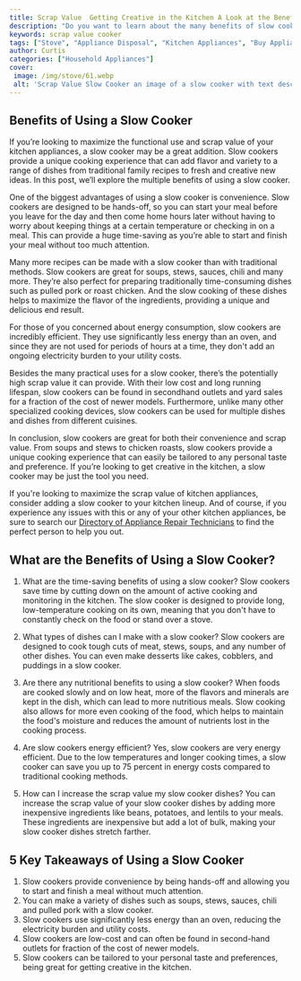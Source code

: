 ```yaml
---
title: Scrap Value  Getting Creative in the Kitchen A Look at the Benefits of Using a Slow Cooker
description: "Do you want to learn about the many benefits of slow cooking This blog post delves into the magic of slow cookers and provides recipes for making the most of your budget Read on to discover how to use a slow cooker to create delicious dishes"
keywords: scrap value cooker
tags: ["Stove", "Appliance Disposal", "Kitchen Appliances", "Buy Appliance"]
author: Curtis
categories: ["Household Appliances"]
cover: 
 image: /img/stove/61.webp
 alt: 'Scrap Value Slow Cooker an image of a slow cooker with text describing its benefits'
---
```

## Benefits of Using a Slow Cooker

If you’re looking to maximize the functional use and scrap value of your kitchen appliances, a slow cooker may be a great addition. Slow cookers provide a unique cooking experience that can add flavor and variety to a range of dishes from traditional family recipes to fresh and creative new ideas. In this post, we’ll explore the multiple benefits of using a slow cooker.

One of the biggest advantages of using a slow cooker is convenience. Slow cookers are designed to be hands-off, so you can start your meal before you leave for the day and then come home hours later without having to worry about keeping things at a certain temperature or checking in on a meal. This can provide a huge time-saving as you’re able to start and finish your meal without too much attention. 

Many more recipes can be made with a slow cooker than with traditional methods. Slow cookers are great for soups, stews, sauces, chili and many more. They’re also perfect for preparing traditionally time-consuming dishes such as pulled pork or roast chicken. And the slow cooking of these dishes helps to maximize the flavor of the ingredients, providing a unique and delicious end result. 

For those of you concerned about energy consumption, slow cookers are incredibly efficient. They use significantly less energy than an oven, and since they are not used for periods of hours at a time, they don't add an ongoing electricity burden to your utility costs. 

Besides the many practical uses for a slow cooker, there’s the potentially high scrap value it can provide. With their low cost and long running lifespan, slow cookers can be found in secondhand outlets and yard sales for a fraction of the cost of newer models. Furthermore, unlike many other specialized cooking devices, slow cookers can be used for multiple dishes and dishes from different cuisines. 

In conclusion, slow cookers are great for both their convenience and scrap value. From soups and stews to chicken roasts, slow cookers provide a unique cooking experience that can easily be tailored to any personal taste and preference. If you’re looking to get creative in the kitchen, a slow cooker may be just the tool you need. 

If you're looking to maximize the scrap value of kitchen appliances, consider adding a slow cooker to your kitchen lineup. And of course, if you experience any issues with this or any of your other kitchen appliances, be sure to search our [Directory of Appliance Repair Technicians](./pages/appliance-repair-technicians) to find the perfect person to help you out.

## What are the Benefits of Using a Slow Cooker?
1. What are the time-saving benefits of using a slow cooker?
Slow cookers save time by cutting down on the amount of active cooking and monitoring in the kitchen. The slow cooker is designed to provide long, low-temperature cooking on its own, meaning that you don't have to constantly check on the food or stand over a stove.

2. What types of dishes can I make with a slow cooker?
Slow cookers are designed to cook tough cuts of meat, stews, soups, and any number of other dishes. You can even make desserts like cakes, cobblers, and puddings in a slow cooker.

3. Are there any nutritional benefits to using a slow cooker?
When foods are cooked slowly and on low heat, more of the flavors and minerals are kept in the dish, which can lead to more nutritious meals. Slow cooking also allows for more even cooking of the food, which helps to maintain the food's moisture and reduces the amount of nutrients lost in the cooking process.

4. Are slow cookers energy efficient?
Yes, slow cookers are very energy efficient. Due to the low temperatures and longer cooking times, a slow cooker can save you up to 75 percent in energy costs compared to traditional cooking methods.

5. How can I increase the scrap value my slow cooker dishes?
You can increase the scrap value of your slow cooker dishes by adding more inexpensive ingredients like beans, potatoes, and lentils to your meals. These ingredients are inexpensive but add a lot of bulk, making your slow cooker dishes stretch farther.

## 5 Key Takeaways of Using a Slow Cooker 
1. Slow cookers provide convenience by being hands-off and allowing you to start and finish a meal without much attention.
2. You can make a variety of dishes such as soups, stews, sauces, chili and pulled pork with a slow cooker.
3. Slow cookers use significantly less energy than an oven, reducing the electricity burden and utility costs.
4. Slow cookers are low-cost and can often be found in second-hand outlets for fraction of the cost of newer models.
5. Slow cookers can be tailored to your personal taste and preferences, being great for getting creative in the kitchen.
